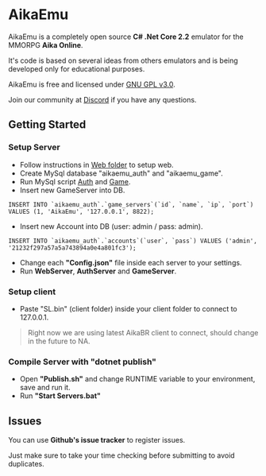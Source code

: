 # AikaEmu

AikaEmu is a completely open source **C# .Net Core 2.2** emulator for the MMORPG **Aika Online**. 

It's code is based on several ideas from others emulators and is being developed only for educational purposes. 

AikaEmu is free and licensed under [GNU GPL v3.0](LICENSE.md).

Join our community at [Discord]() if you have any questions.

## Getting Started

### Setup Server

* Follow instructions in [Web folder](src/AikaEmu.WebServer/README.md) to setup web.
* Create MySql database "aikaemu_auth" and "aikaemu_game".
* Run MySql script [Auth](sql/aikaemu_auth.sql) and [Game](sql/aikaemu_game.sql).
* Insert new GameServer into DB.
```
INSERT INTO `aikaemu_auth`.`game_servers`(`id`, `name`, `ip`, `port`) VALUES (1, 'AikaEmu', '127.0.0.1', 8822);
```
* Insert new Account into DB (user: admin / pass: admin).
```
INSERT INTO `aikaemu_auth`.`accounts`(`user`, `pass`) VALUES ('admin', '21232f297a57a5a743894a0e4a801fc3');
```
* Change each **"Config.json"** file inside each server to your settings.
* Run **WebServer**, **AuthServer** and **GameServer**.

### Setup client

* Paste "SL.bin" (client folder) inside your client folder to connect to 127.0.0.1.
> Right now we are using latest AikaBR client to connect, should change in the future to NA.

### Compile Server with "dotnet publish"

* Open **"Publish.sh"** and change RUNTIME variable to your environment, save and run it.
* Run **"Start Servers.bat"**

## Issues

You can use **Github's issue tracker** to register issues.

Just make sure to take your time checking before submitting to avoid duplicates.